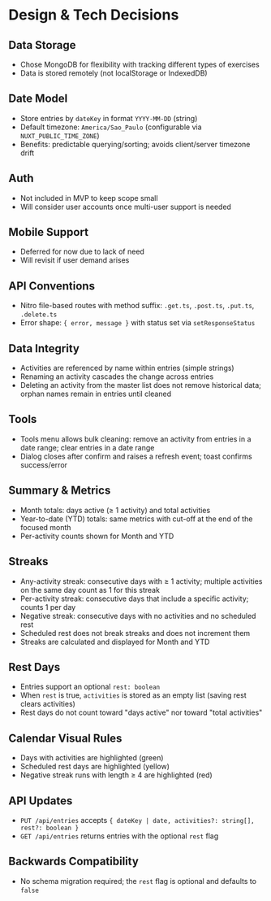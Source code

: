 # Design & Tech Decisions

## Data Storage
- Chose MongoDB for flexibility with tracking different types of exercises
- Data is stored remotely (not localStorage or IndexedDB)

## Date Model
- Store entries by `dateKey` in format `YYYY-MM-DD` (string)
- Default timezone: `America/Sao_Paulo` (configurable via `NUXT_PUBLIC_TIME_ZONE`)
- Benefits: predictable querying/sorting; avoids client/server timezone drift

## Auth
- Not included in MVP to keep scope small
- Will consider user accounts once multi-user support is needed

## Mobile Support
- Deferred for now due to lack of need
- Will revisit if user demand arises

## API Conventions
- Nitro file-based routes with method suffix: `.get.ts`, `.post.ts`, `.put.ts`, `.delete.ts`
- Error shape: `{ error, message }` with status set via `setResponseStatus`

## Data Integrity
- Activities are referenced by name within entries (simple strings)
- Renaming an activity cascades the change across entries
- Deleting an activity from the master list does not remove historical data; orphan names remain in entries until cleaned

## Tools
- Tools menu allows bulk cleaning: remove an activity from entries in a date range; clear entries in a date range
- Dialog closes after confirm and raises a refresh event; toast confirms success/error

## Summary & Metrics
- Month totals: days active (≥ 1 activity) and total activities
- Year-to-date (YTD) totals: same metrics with cut-off at the end of the focused month
- Per-activity counts shown for Month and YTD

## Streaks
- Any-activity streak: consecutive days with ≥ 1 activity; multiple activities on the same day count as 1 for this streak
- Per-activity streak: consecutive days that include a specific activity; counts 1 per day
- Negative streak: consecutive days with no activities and no scheduled rest
- Scheduled rest does not break streaks and does not increment them
- Streaks are calculated and displayed for Month and YTD

## Rest Days
- Entries support an optional `rest: boolean`
- When `rest` is true, `activities` is stored as an empty list (saving rest clears activities)
- Rest days do not count toward "days active" nor toward "total activities"

## Calendar Visual Rules
- Days with activities are highlighted (green)
- Scheduled rest days are highlighted (yellow)
- Negative streak runs with length ≥ 4 are highlighted (red)

## API Updates
- `PUT /api/entries` accepts `{ dateKey | date, activities?: string[], rest?: boolean }`
- `GET /api/entries` returns entries with the optional `rest` flag

## Backwards Compatibility
- No schema migration required; the `rest` flag is optional and defaults to `false`